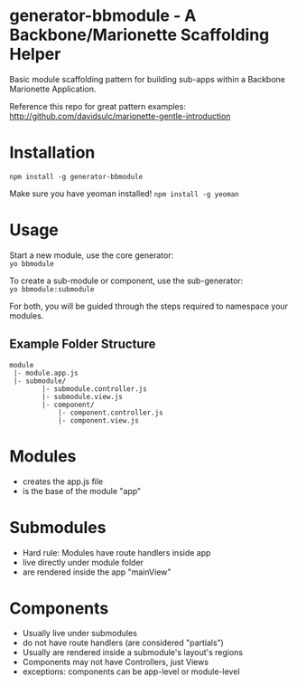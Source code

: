 generator-bbmodule - A Backbone/Marionette Scaffolding Helper
==============

Basic module scaffolding pattern for building sub-apps within a Backbone Marionette Application. 

Reference this repo for great pattern examples:  
http://github.com/davidsulc/marionette-gentle-introduction


# Installation

`npm install -g generator-bbmodule`

Make sure you have yeoman installed! `npm install -g yeoman`

# Usage

Start a new module, use the core generator:  
`yo bbmodule`

To create a sub-module or component, use the sub-generator:  
`yo bbmodule:submodule`

For both, you will be guided through the steps required to namespace your modules. 


## Example Folder Structure

```
module
 |- module.app.js
 |- submodule/
        |- submodule.controller.js
        |- submodule.view.js
        |- component/
            |- component.controller.js
            |- component.view.js
```

# Modules
- creates the app.js file
- is the base of the module "app"

# Submodules
- Hard rule: Modules have route handlers inside app
- live directly under module folder
- are rendered inside the app "mainView" 

# Components
- Usually live under submodules
- do not have route handlers (are considered "partials")
- Usually are rendered inside a submodule's layout's regions 
- Components may not have Controllers, just Views
- exceptions: components can be app-level or module-level 
